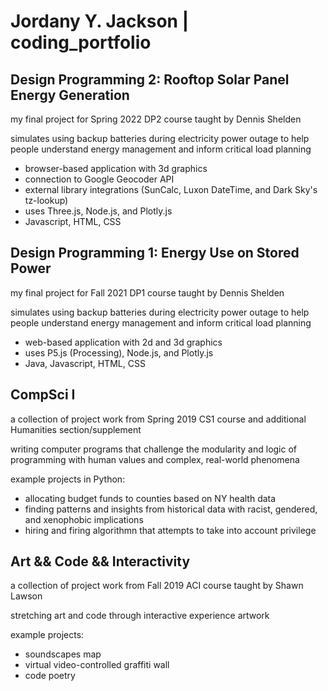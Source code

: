 # Jordany Y. Jackson | coding_portfolio

## Design Programming 2: Rooftop Solar Panel Energy Generation

my final project for Spring 2022 DP2 course taught by Dennis Shelden

simulates using backup batteries during electricity power outage to help people understand energy management and inform critical load planning

- browser-based application with 3d graphics
- connection to Google Geocoder API
- external library integrations (SunCalc, Luxon DateTime, and Dark Sky's tz-lookup)
- uses Three.js, Node.js, and Plotly.js
- Javascript, HTML, CSS

## Design Programming 1: Energy Use on Stored Power

my final project for Fall 2021 DP1 course taught by Dennis Shelden

simulates using backup batteries during electricity power outage to help people understand energy management and inform critical load planning
- web-based application with 2d and 3d graphics
- uses P5.js (Processing), Node.js, and Plotly.js
- Java, Javascript, HTML, CSS


## CompSci I

a collection of project work from Spring 2019 CS1 course and additional Humanities section/supplement

writing computer programs that challenge the modularity and logic of programming with human values and complex, real-world phenomena

example projects in Python: 
- allocating budget funds to counties based on NY health data
- finding patterns and insights from historical data with racist, gendered, and xenophobic implications
- hiring and firing algorithmn that attempts to take into account privilege





## Art && Code && Interactivity 

a collection of project work from Fall 2019 ACI course taught by Shawn Lawson

stretching art and code through interactive experience artwork

example projects: 
- soundscapes map
- virtual video-controlled graffiti wall
- code poetry

